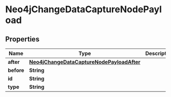 

# Neo4jChangeDataCaptureNodePayload


## Properties

| Name | Type | Description | Notes |
|------------ | ------------- | ------------- | -------------|
|**after** | [**Neo4jChangeDataCaptureNodePayloadAfter**](Neo4jChangeDataCaptureNodePayloadAfter.md) |  |  |
|**before** | **String** |  |  |
|**id** | **String** |  |  |
|**type** | **String** |  |  |



